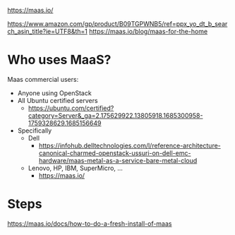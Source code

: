 
https://maas.io/

https://www.amazon.com/gp/product/B09TGPWNB5/ref=ppx_yo_dt_b_search_asin_title?ie=UTF8&th=1
https://maas.io/blog/maas-for-the-home

# Who uses MaaS?

Maas commercial users:
- Anyone using OpenStack
- All Ubuntu certified servers
  - https://ubuntu.com/certified?category=Server&_ga=2.175629922.13805918.1685300958-1759328629.1685156649
- Specifically
  - Dell
    - https://infohub.delltechnologies.com/l/reference-architecture-canonical-charmed-openstack-ussuri-on-dell-emc-hardware/maas-metal-as-a-service-bare-metal-cloud
  - Lenovo, HP, IBM, SuperMicro, ...
    - https://maas.io/

# Steps
https://maas.io/docs/how-to-do-a-fresh-install-of-maas


